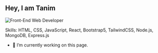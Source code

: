 ## Hey, I am Tanim
![Front-End Web Developer](https://media-exp2.licdn.com/dms/image/C5616AQHeK0JApVD6sw/profile-displaybackgroundimage-shrink_200_800/0/1653922312594?e=1660176000&v=beta&t=a9NFbdirbVGLP9QLXAnrPXWl8z5qvhX1f6IX4BT_UPs)


Skills: HTML, CSS, JavaScript, React, Bootstrap5, TailwindCSS, Node.js, MongoDB, Express.js

- 🔭 I’m currently working on this page. 
